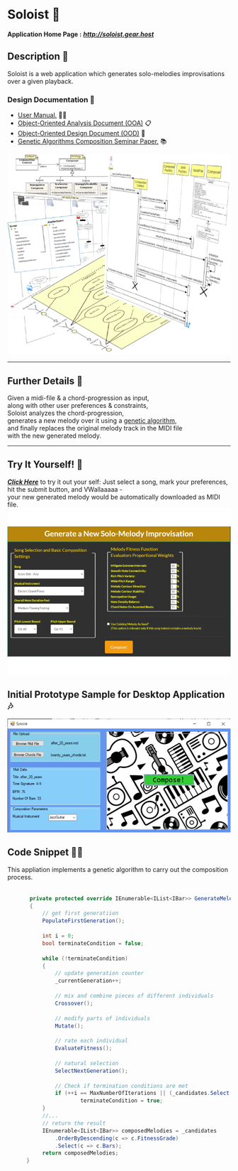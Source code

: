 
# Soloist :guitar:  
**Application Home Page :** __*http://soloist.gear.host*__  

## Description  :musical_score:  
Soloist is a web application which generates solo-melodies improvisations over a given playback.  

### Design Documentation  :memo:
* [User Manual.](Design/Documents/pdf/User-Manual.pdf) :man_teacher:
* [Object-Oriented Analysis Document (OOA)](Design/Documents/pdf/OOA-Object-Oriented-Analysis.pdf)  :clipboard:
* [Object-Oriented Design   Document (OOD)](Design/Documents/pdf/OOD-Object-Oriented-Design.pdf)    :triangular_ruler:
* [Genetic Algorithms Composition Seminar Paper.](Design/Documents/pdf/Genetic-Algorithms-For-Melody-Generation-Seminar-Paper.pdf) :books: 


![DesignDiagramSnippet](Design/ScreenShots/designMix.png)
<hr/>

## Further Details :musical_keyboard: 
Given a midi-file & a chord-progression as input,   
along with other user preferences & constraints,  
Soloist analyzes the chord-progression,    
generates a new melody over it using a [genetic algorithm](https://en.wikipedia.org/wiki/Genetic_algorithm),  
and finally replaces the original melody track in the MIDI file  
with the new generated melody.
<hr/>

## Try It Yourself! :musical_note:
[_**Click Here**_](http://soloist.gear.host/Composition/Compose) to try it out your self: 
Just select a song, mark your preferences,  
hit the submit button, and VWallaaaaa -  
your new generated melody would be automatically downloaded as MIDI file. 
![DesignDiagramSnippet](Design/ScreenShots/screenshots.gif)  


## Initial Prototype Sample for Desktop Application :notes: 
![PrototypeSample](Design/ScreenShots/prototype-screenshot.png)  


## Code Snippet :man_technologist:
This appliation implements a genetic algorithm to carry out the composition process. 
 ```csharp
 
        private protected override IEnumerable<IList<IBar>> GenerateMelody()
        {
            // get first generatiion 
            PopulateFirstGeneration();

            int i = 0;
            bool terminateCondition = false;

            while (!terminateCondition)
            {
                // update generation counter 
                _currentGeneration++;

                // mix and combine pieces of different individuals 
                Crossover();

                // modify parts of individuals 
                Mutate();

                // rate each individual 
                EvaluateFitness();

                // natural selection 
                SelectNextGeneration();

                // Check if termination conditions are met 
                if (++i == MaxNumberOfIterations || (_candidates.Select(c => c.FitnessGrade).Max() >= CuttingEvaluationGrade))
                        terminateCondition = true;                   
            }
            //...
            // return the result 
            IEnumerable<IList<IBar>> composedMelodies = _candidates
                .OrderByDescending(c => c.FitnessGrade)
                .Select(c => c.Bars);
            return composedMelodies;
       }
```




